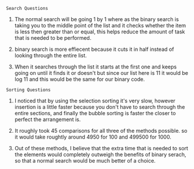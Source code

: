 `Search Questions `
1. The normal search will be going 1 by 1 where as the binary search is taking you to the middle point of the list and it checks whether the item is less then greater than or equal, this helps reduce the amount of task that is needed to be performed. 

2. binary search is more effiecent because it cuts it in half instead of looking through the entire list. 

3. When it searches through the list it starts at the first one and keeps going on until it finds it or doesn't but since our list here is 11 it would be log 11 and this would be the same for our binary code. 

`Sorting Questions` 

1. I noticed that by using the selection sorting it's very slow, however insertion is a little faster because you don't have to search through the entire sections, and finally the bubble sorting is faster the closer to perfect the arrangement is. 

2. It roughly took 45 comparisons for all three of the methods possible. so it would take roughtly around 4950 for 100 and 499500 for 1000. 

3. Out of these methods, I believe that the extra time that is needed to sort the elements would completely outweigh the benefits of binary serach, so that a normal search would be much better of a choice.